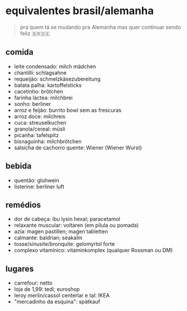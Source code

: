 # equivalentes brasil/alemanha
> pra quem tá se mudando pra Alemanha mas quer continuar sendo feliz 🇧🇷🇩🇪

## comida
- leite condensado: milch mädchen
- chantilli: schlagsahne
- requeijão: schmelzkäsezubereitung
- batata palha: kartoffelsticks
- cacetinho: brötchen
- farinha láctea: milchbrei
- sonho: berliner
- arroz e feijão: burrito bowl sem as frescuras
- arroz doce: milchreis
- cuca: streuselkuchen
- granola/cereal: müsli
- picanha: tafelspitz 
- bisnaguinha: milchbrötchen
- salsicha de cachorro quente: Wiener (Wiener Wurst)

## bebida

- quentão: gluhwein
- listerine: berliner luft

## remédios
- dor de cabeça: ibu lysin hexal; paracetamol
- relaxante muscular: voltaren (em pílula ou pomada)
- azia: magen pastillen; magen tabletten
- calmante: baldrian; seakalm
- tosse/sinusite/bronquite: gelomyrtol forte
- complexo vitamínico: vitaminkomplex (qualquer Rossman ou DM)

## lugares

- carrefour: netto
- loja de 1,99: tedi; euroshop
- leroy merlin/cassol centerlar e tal: IKEA
- "mercadinho da esquina": spätkauf
